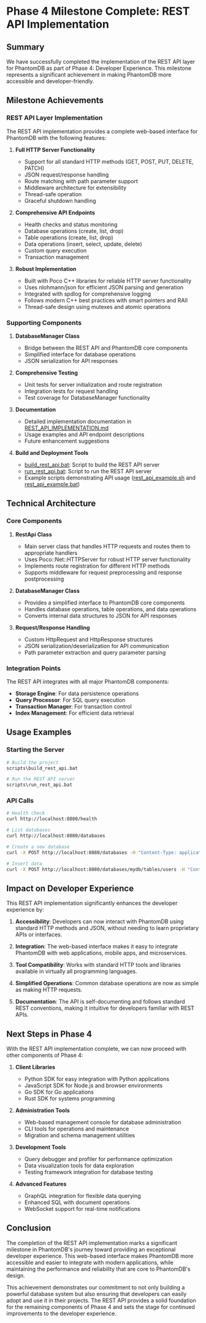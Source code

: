 # Phase 4 Milestone Complete: REST API Implementation

## Summary

We have successfully completed the implementation of the REST API layer for PhantomDB as part of Phase 4: Developer Experience. This milestone represents a significant achievement in making PhantomDB more accessible and developer-friendly.

## Milestone Achievements

### REST API Layer Implementation

The REST API implementation provides a complete web-based interface for PhantomDB with the following features:

1. **Full HTTP Server Functionality**
   - Support for all standard HTTP methods (GET, POST, PUT, DELETE, PATCH)
   - JSON request/response handling
   - Route matching with path parameter support
   - Middleware architecture for extensibility
   - Thread-safe operation
   - Graceful shutdown handling

2. **Comprehensive API Endpoints**
   - Health checks and status monitoring
   - Database operations (create, list, drop)
   - Table operations (create, list, drop)
   - Data operations (insert, select, update, delete)
   - Custom query execution
   - Transaction management

3. **Robust Implementation**
   - Built with Poco C++ libraries for reliable HTTP server functionality
   - Uses nlohmann/json for efficient JSON parsing and generation
   - Integrated with spdlog for comprehensive logging
   - Follows modern C++ best practices with smart pointers and RAII
   - Thread-safe design using mutexes and atomic operations

### Supporting Components

1. **DatabaseManager Class**
   - Bridge between the REST API and PhantomDB core components
   - Simplified interface for database operations
   - JSON serialization for API responses

2. **Comprehensive Testing**
   - Unit tests for server initialization and route registration
   - Integration tests for request handling
   - Test coverage for DatabaseManager functionality

3. **Documentation**
   - Detailed implementation documentation in [REST_API_IMPLEMENTATION.md](file:///D:/PhantomGhost/Storage/Media/Media/Projects/MyProjects/PhantomDB/docs/REST_API_IMPLEMENTATION.md)
   - Usage examples and API endpoint descriptions
   - Future enhancement suggestions

4. **Build and Deployment Tools**
   - [build_rest_api.bat](file:///D:/PhantomGhost/Storage/Media/Media/Projects/MyProjects/PhantomDB/scripts/build_rest_api.bat): Script to build the REST API server
   - [run_rest_api.bat](file:///D:/PhantomGhost/Storage/Media/Media/Projects/MyProjects/PhantomDB/scripts/run_rest_api.bat): Script to run the REST API server
   - Example scripts demonstrating API usage ([rest_api_example.sh](file:///D:/PhantomGhost/Storage/Media/Media/Projects/MyProjects/PhantomDB/scripts/rest_api_example.sh) and [rest_api_example.bat](file:///D:/PhantomGhost/Storage/Media/Media/Projects/MyProjects/PhantomDB/scripts/rest_api_example.bat))

## Technical Architecture

### Core Components

1. **RestApi Class**
   - Main server class that handles HTTP requests and routes them to appropriate handlers
   - Uses Poco::Net::HTTPServer for robust HTTP server functionality
   - Implements route registration for different HTTP methods
   - Supports middleware for request preprocessing and response postprocessing

2. **DatabaseManager Class**
   - Provides a simplified interface to PhantomDB core components
   - Handles database operations, table operations, and data operations
   - Converts internal data structures to JSON for API responses

3. **Request/Response Handling**
   - Custom HttpRequest and HttpResponse structures
   - JSON serialization/deserialization for API communication
   - Path parameter extraction and query parameter parsing

### Integration Points

The REST API integrates with all major PhantomDB components:
- **Storage Engine**: For data persistence operations
- **Query Processor**: For SQL query execution
- **Transaction Manager**: For transaction control
- **Index Management**: For efficient data retrieval

## Usage Examples

### Starting the Server

```bash
# Build the project
scripts\build_rest_api.bat

# Run the REST API server
scripts\run_rest_api.bat
```

### API Calls

```bash
# Health check
curl http://localhost:8080/health

# List databases
curl http://localhost:8080/databases

# Create a new database
curl -X POST http://localhost:8080/databases -H "Content-Type: application/json" -d '{"name": "mydb"}'

# Insert data
curl -X POST http://localhost:8080/databases/mydb/tables/users -H "Content-Type: application/json" -d '{"id": "1", "name": "John Doe"}'
```

## Impact on Developer Experience

This REST API implementation significantly enhances the developer experience by:

1. **Accessibility**: Developers can now interact with PhantomDB using standard HTTP methods and JSON, without needing to learn proprietary APIs or interfaces.

2. **Integration**: The web-based interface makes it easy to integrate PhantomDB with web applications, mobile apps, and microservices.

3. **Tool Compatibility**: Works with standard HTTP tools and libraries available in virtually all programming languages.

4. **Simplified Operations**: Common database operations are now as simple as making HTTP requests.

5. **Documentation**: The API is self-documenting and follows standard REST conventions, making it intuitive for developers familiar with REST APIs.

## Next Steps in Phase 4

With the REST API implementation complete, we can now proceed with other components of Phase 4:

1. **Client Libraries**
   - Python SDK for easy integration with Python applications
   - JavaScript SDK for Node.js and browser environments
   - Go SDK for Go applications
   - Rust SDK for systems programming

2. **Administration Tools**
   - Web-based management console for database administration
   - CLI tools for operations and maintenance
   - Migration and schema management utilities

3. **Development Tools**
   - Query debugger and profiler for performance optimization
   - Data visualization tools for data exploration
   - Testing framework integration for database testing

4. **Advanced Features**
   - GraphQL integration for flexible data querying
   - Enhanced SQL with document operations
   - WebSocket support for real-time notifications

## Conclusion

The completion of the REST API implementation marks a significant milestone in PhantomDB's journey toward providing an exceptional developer experience. This web-based interface makes PhantomDB more accessible and easier to integrate with modern applications, while maintaining the performance and reliability that are core to PhantomDB's design.

This achievement demonstrates our commitment to not only building a powerful database system but also ensuring that developers can easily adopt and use it in their projects. The REST API provides a solid foundation for the remaining components of Phase 4 and sets the stage for continued improvements to the developer experience.